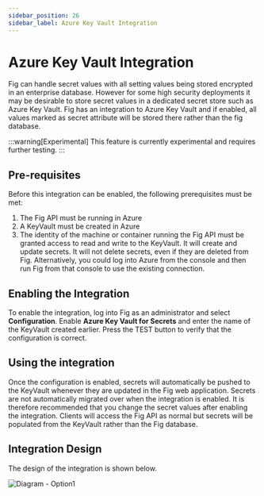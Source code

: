 ```yaml
---
sidebar_position: 26
sidebar_label: Azure Key Vault Integration
---
```


# Azure Key Vault Integration

Fig can handle secret values with all setting values being stored encrypted in an enterprise database. However for some high security deployments it may be desirable to store secret values in a dedicated secret store such as Azure Key Vault. Fig has an integration to Azure Key Vault and if enabled, all values marked as secret attribute will be stored there rather than the fig database.

:::warning[Experimental]
This feature is currently experimental and requires further testing.
:::

## Pre-requisites

Before this integration can be enabled, the following prerequisites must be met:

1. The Fig API must be running in Azure
2. A KeyVault must be created in Azure
3. The identity of the machine or container running the Fig API must be granted access to read and write to the KeyVault. It will create and update secrets. It will not delete secrets, even if they are deleted from Fig. Alternatively, you could log into Azure from the console and then run Fig from that console to use the existing connection.

## Enabling the Integration

To enable the integration, log into Fig as an administrator and select **Configuration**.
Enable __Azure Key Vault for Secrets__ and enter the name of the KeyVault created earlier.
Press the TEST button to verify that the configuration is correct.

## Using the integration

Once the configuration is enabled, secrets will automatically be pushed to the KeyVault whenever they are updated in the Fig web application. Secrets are not automatically migrated over when the integration is enabled. It is therefore recommended that you change the secret values after enabling the integration.
Clients will access the Fig API as normal but secrets will be populated from the KeyVault rather than the Fig database.

## Integration Design

The design of the integration is shown below.

![Diagram - Option1](../../static/img/keyvault-option1.excalidraw.png)
